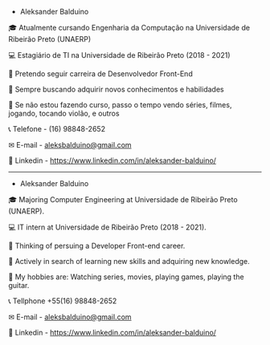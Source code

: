- Aleksander Balduino

🎓 Atualmente cursando Engenharia da Computação na Universidade de Ribeirão Preto (UNAERP)

💻 Estagiário de TI na Universidade de Ribeirão Preto (2018 - 2021)

💼 Pretendo seguir carreira de Desenvolvedor Front-End

📖 Sempre buscando adquirir novos conhecimentos e habilidades

🎲 Se não estou fazendo curso, passo o tempo vendo séries, filmes, jogando, tocando violão, e outros

📞 Telefone - (16) 98848-2652

✉ E-mail - aleksbalduino@gmail.com

📱 Linkedin - https://www.linkedin.com/in/aleksander-balduino/

____________________________________________________________________________________________________

- Aleksander Balduino

🎓 Majoring Computer Engineering at Universidade de Ribeirão Preto (UNAERP).

💻 IT intern at Universidade de Ribeirão Preto (2018 - 2021).

💼 Thinking of persuing a Developer Front-end career.

📖 Actively in search of learning new skills and adquiring new knowledge.

🎲 My hobbies are: Watching series, movies, playing games, playing the guitar.

📞 Tellphone +55(16) 98848-2652

✉ E-mail - aleksbalduino@gmail.com

📱 Linkedin - https://www.linkedin.com/in/aleksander-balduino/
